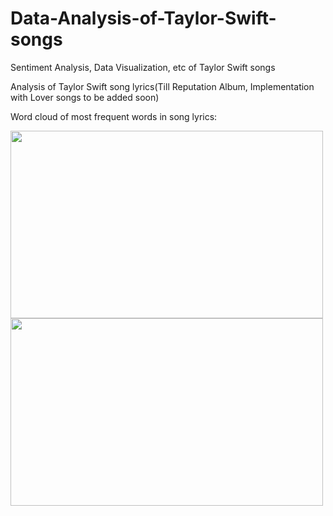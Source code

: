 # Data-Analysis-of-Taylor-Swift-songs
Sentiment Analysis, Data Visualization, etc of Taylor Swift songs

Analysis of Taylor Swift song lyrics(Till Reputation Album, Implementation with Lover songs to be added soon)

Word cloud of most frequent words in song lyrics:

<img src="https://user-images.githubusercontent.com/25851171/66276268-408f5200-e846-11e9-880d-6225ba708052.png" width="500" height="300">\
<img src="https://user-images.githubusercontent.com/25851171/66276337-cca17980-e846-11e9-9539-0f109a09e16d.png" width="500" height="300">

